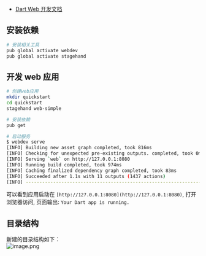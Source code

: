 - [Dart Web 开发文档](https://webdev.dartlang.org/guides/get-started)

<a name="DzS83"></a>
## 安装依赖
```bash
# 安装相关工具
pub global activate webdev
pub global activate stagehand
```

<a name="yOBRY"></a>
## 开发 web 应用
```bash
# 创建web应用
mkdir quickstart
cd quickstart
stagehand web-simple

# 安装依赖
pub get

# 启动服务
$ webdev serve
[INFO] Building new asset graph completed, took 816ms
[INFO] Checking for unexpected pre-existing outputs. completed, took 0ms
[INFO] Serving `web` on http://127.0.0.1:8080
[INFO] Running build completed, took 974ms
[INFO] Caching finalized dependency graph completed, took 83ms
[INFO] Succeeded after 1.1s with 11 outputs (1437 actions)
[INFO] ----------------------------------------------------------------------------------------------------------------
```

可以看到应用启动在 `[http://127.0.0.1:8080](http://127.0.0.1:8080)`, 打开浏览器访问, 页面输出: `Your Dart app is running.`

<a name="27tu1"></a>
## 目录结构
新建的目录结构如下：<br />![image.png](https://cdn.nlark.com/yuque/0/2020/png/2213540/1608170429014-e03556da-a8a3-45ed-b6e8-a030ee2c8a44.png#align=left&display=inline&height=201&originHeight=402&originWidth=1098&size=51504&status=done&style=none&width=549)


